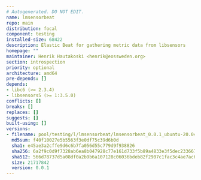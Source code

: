 ```yaml
---
# Autogenerated. DO NOT EDIT.
name: lmsensorbeat
repo: main
distribution: focal
component: testing
installed-size: 68422
description: Elastic Beat for gathering metric data from libsensors
homepage: ""
maintainer: Henrik Hautakoski <henrik@eossweden.org>
section: introspection
priority: optional
architecture: amd64
pre-depends: []
depends:
- libc6 (>= 2.3.4)
- libsensors5 (>= 1:3.5.0)
conflicts: []
breaks: []
replaces: []
suggests: []
built-using: []
versions:
- filename: pool/testing/l/lmsensorbeat/lmsensorbeat_0.0.1_ubuntu-20.04_amd64.deb
  md5sum: f40f10027e5b5563f3e0df75c39d6b0d
  sha1: e45ae3a2cffe9d6c6b7fa056d55c779d9f938826
  sha256: 6a2f9c0d9f7328ab6ea8b047928c77e161d733f5b89a4833e3f5dec2336677ec
  sha512: 566d78737d5a08df0a2b9b6a107128c06036bdeb82f2907c1fac3c4ae7ac6241f5705d64dca9084c7d9a032202a0c1bdb7f2f0c8d04916e4d5cca4bb6d5514a7
  size: 21717842
  version: 0.0.1
---
```

